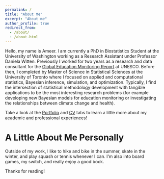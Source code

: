 ```yaml
---
permalink: /
title: "About Me"
excerpt: "About me"
author_profile: true
redirect_from: 
  - /about/
  - /about.html
---
```


Hello, my name is Ameer. I am currently a PhD in Biostatistics Student at the University of Washington working as a Research Assistant under Professor Daniela Witten. Previously I worked for two years as a research and data consultant for the [Global Education Monitoring Report](https://en.unesco.org/gem-report/) at UNESCO. Before then, I completed by Master of Science in Statistical Sciences at the University of Toronto where I focused on applied and computational statistics, Bayesian inference, simulation, and optimization. Typically, I find the intersection of statistical methodology development with tangible applications to be the most interesting research problems (for example developing new Bayesian models for education monitoring or investigating the relationships between climate change and health). 

Take a look at the [Portfolio](https://ameerd.github.io/portfolio) and [CV](https://ameerd.github.io/CV) tabs to learn a little more about my academic and professional experiences!

A Little About Me Personally
======
Outside of my work, I like to hike and bike in the summer, skate in the winter, and play squash or tennis whenever I can. I'm also into board games, my switch, and really enjoy a good book. 

Thanks for reading!
